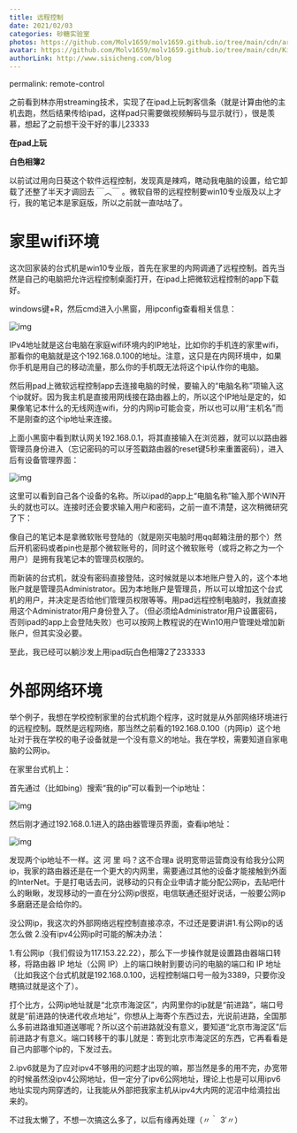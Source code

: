 ```yaml
---
title: 远程控制
date: 2021/02/03
categories: 砂糖实验室
photos: https://github.com/Molv1659/molv1659.github.io/tree/main/cdn/article-covers/16.PNG
avatar: https://github.com/Molv1659/molv1659.github.io/tree/main/cdn/Kirito1.jpg
authorLink: http://www.sisicheng.com/blog
---
```


permalink: remote-control

之前看到林亦用streaming技术，实现了在ipad上玩刺客信条（就是计算由他的主机去跑，然后结果传给ipad，这样pad只需要做视频解码与显示就行），很是羡慕，想起了之前想干没干好的事儿23333

**在pad上玩**

**白色相簿2**

以前试过用向日葵这个软件远程控制，发现真是辣鸡，瞎动我电脑的设置，给它卸载了还整了半天才调回去 ￣︿￣ 。微软自带的远程控制要win10专业版及以上才行，我的笔记本是家庭版，所以之前就一直咕咕了。

# 家里wifi环境

这次回家装的台式机是win10专业版，首先在家里的内网调通了远程控制。首先当然是自己的电脑把允许远程控制桌面打开，在ipad上把微软远程控制的app下载好。

windows键+R，然后cmd进入小黑窗，用ipconfig查看相关信息：

![img](image6.png)

IPv4地址就是这台电脑在家庭wifi环境内的IP地址，比如你的手机连的家里wifi，那看你的电脑就是这个192.168.0.100的地址。注意，这只是在内网环境中，如果你手机是用自己的移动流量，那么你的手机既无法将这个ip认作你的电脑。

然后用pad上微软远程控制app去连接电脑的时候，要输入的“电脑名称”项输入这个ip就好。因为我主机是直接用网线接在路由器上的，所以这个IP地址是定的，如果像笔记本什么的无线网连wifi，分的内网ip可能会变，所以也可以用“主机名”而不是刚查的这个ip地址来连接。

上面小黑窗中看到默认网关192.168.0.1，将其直接输入在浏览器，就可以以路由器管理员身份进入（忘记密码的可以牙签戳路由器的reset键5秒来重置密码），进入后有设备管理界面：

![img](image-1-1024x576.png)

这里可以看到自己各个设备的名称。所以ipad的app上“电脑名称”输入那个WIN开头的就也可以。连接时还会要求输入用户和密码，之前一直不清楚，这次稍微研究了下：

像自己的笔记本是拿微软账号登陆的（就是刚买电脑时用qq邮箱注册的那个）然后开机密码或者pin也是那个微软账号的，同时这个微软账号（或将之称之为一个用户）是拥有我笔记本的管理员权限的。

而新装的台式机，就没有密码直接登陆，这时候就是以本地账户登入的，这个本地账户就是管理员Administrator。因为本地账户是管理员，所以可以增加这个台式机的用户，并决定是否给他们管理员权限等等。用pad远程控制电脑时，我就直接用这个Administrator用户身份登入了。（但必须给Administrator用户设置密码，否则ipad的app上会登陆失败）也可以按网上教程说的在Win10用户管理处增加新账户，但其实没必要。

至此，我已经可以躺沙发上用ipad玩白色相簿2了233333

# 外部网络环境

举个例子，我想在学校控制家里的台式机跑个程序，这时就是从外部网络环境进行的远程控制。既然是远程网络，那当然之前看的192.168.0.100（内网ip）这个地址对于我在学校的电子设备就是一个没有意义的地址。我在学校，需要知道自家电脑的公网ip。

在家里台式机上：

首先通过（比如bing）搜索“我的ip”可以看到一个ip地址：

![img](image-2-1024x576.png)

然后刚才通过192.168.0.1进入的路由器管理员界面，查看ip地址：

![img](image-3-1024x576.png)

发现两个ip地址不一样。这 河 里 吗？这不合理a   说明宽带运营商没有给我分公网ip，我家的路由器还是在一个更大的内网里，需要通过其他的设备才能接触到外面的InterNet。于是打电话去问，说移动的只有企业申请才能分配公网ip，去贴吧什么的瞅瞅，发现移动的一直在分公网ip很抠，电信联通还挺好说话，一般要公网ip多磨磨还是会给你的。

没公网ip，我这次的外部网络远程控制直接凉凉，不过还是要讲讲1.有公网ip的话怎么做 2.没有ipv4公网ip时可能的解决办法：

1.有公网ip（我们假设为117.153.22.22），那么下一步操作就是设置路由器端口转移，将路由器 IP 地址（公网 IP）上的端口映射到要访问的电脑的端口和 IP 地址（比如我这个台式机就是192.168.0.100，远程控制端口号一般为3389，只要你没瞎搞过就是这个了）。

打个比方，公网ip地址就是“北京市海淀区”，内网里你的ip就是“前进路”，端口号就是“前进路的快递代收点地址”，你想从上海寄个东西过去，光说前进路，全国那么多前进路谁知道送哪呢？所以这个前进路就没有意义，要知道“北京市海淀区”后前进路才有意义。端口转移干的事儿就是：寄到北京市海淀区的东西，它再看看是自己内部哪个ip的，下发过去。

2.ipv6就是为了应对ipv4不够用的问题才出现的嘛，那当然是多的用不完，办宽带的时候虽然没ipv4公网地址，但一定分了ipv6公网地址，理论上也是可以用ipv6地址实现内网穿透的，让我能从外部把我家主机从ipv4大内网的泥沼中给滴拉出来的。

不过我太懒了，不想一次搞这么多了，以后有缘再处理（〃｀ 3′〃）

